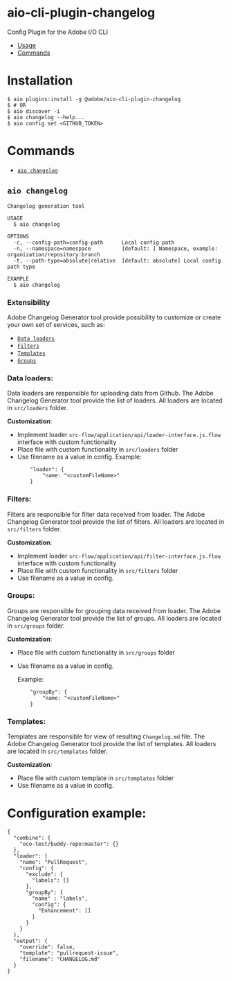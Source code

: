 <!--
Copyright 2018 Adobe. All rights reserved.
This file is licensed to you under the Apache License, Version 2.0 (the "License");
you may not use this file except in compliance with the License. You may obtain a copy
of the License at http://www.apache.org/licenses/LICENSE-2.0

Unless required by applicable law or agreed to in writing, software distributed under
the License is distributed on an "AS IS" BASIS, WITHOUT WARRANTIES OR REPRESENTATIONS
OF ANY KIND, either express or implied. See the License for the specific language
governing permissions and limitations under the License.
-->

aio-cli-plugin-changelog
=====================

Config Plugin for the Adobe I/O CLI

<!-- toc -->
* [Usage](#usage)
* [Commands](#commands)
<!-- tocstop -->
# Installation
```
$ aio plugins:install -g @adobe/aio-cli-plugin-changelog
$ # OR
$ aio discover -i
$ aio changelog --help...
$ aio config set <GITHUB_TOKEN>
```

# Commands
<!-- commands -->
* [`aio changelog`](#aio-changelog)

## `aio changelog`

```
Changelog generation tool

USAGE
  $ aio changelog

OPTIONS
  -c, --config-path=config-path      Local config path
  -n, --namespace=namespace          [default: ] Namespace, example: organization/repository:branch
  -t, --path-type=absolute|relative  [default: absolute] Local config path type

EXAMPLE
  $ aio changelog
```
<!-- commandsstop -->

### Extensibility
Adobe Changelog Generator tool provide possibility to customize or create your own set of services, such as:
* [`Data loaders`](#data-loaders)
* [`Filters`](#filters)
* [`Templates`](#templates)
* [`Groups`](#groups)

### Data loaders:
Data loaders are responsible for uploading data from Github. 
The Adobe Changelog Generator tool provide the list of loaders. 
All loaders are located in `src/loaders` folder.

**Customization**:
* Implement loader `src-flow/application/api/loader-interface.js.flow` interface with custom functionality
* Place file with custom functionality in `src/loaders` folder
* Use filename as a value in config.
    Example: 
    ```
        "loader": {
            "name: "<customFileName>"
        }
    ```

### Filters:
Filters are responsible for filter data received from loader. 
The Adobe Changelog Generator tool provide the list of filters. 
All loaders are located in `src/filters` folder.

**Customization**:
* Implement loader `src-flow/application/api/filter-interface.js.flow` interface with custom functionality
* Place file with custom functionality in `src/filters` folder
* Use filename as a value in config.

### Groups:
Groups are responsible for grouping data received from loader. 
The Adobe Changelog Generator tool provide the list of groups. 
All loaders are located in `src/groups` folder.

**Customization**:
* Place file with custom functionality in `src/groups` folder
* Use filename as a value in config.

    Example: 
    ```
        "groupBy": {
            "name: "<customFileName>"
        }
    ```

### Templates:
Templates are responsible for view of resulting `Changelog.md` file. 
The Adobe Changelog Generator tool provide the list of templates. 
All loaders are located in `src/templates` folder.

**Customization**:
* Place file with custom template in `src/templates` folder
* Use filename as a value in config.


# Configuration example:
<!-- configuration -->
```
{
  "combine": {
    "oco-test/buddy-repo:master": {}
  },
  "loader": {
    "name": "PullRequest",
    "config": {
      "exclude": {
        "labels": []
      },
      "groupBy": {
        "name" : "labels",
        "config": {
          "Enhancement": []
        }
      }
    }
  },
  "output": {
    "override": false,
    "template": "pullrequest-issue",
    "filename": "CHANGELOG.md"
  }
}
```
